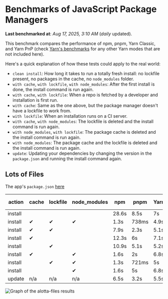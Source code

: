 # Benchmarks of JavaScript Package Managers

**Last benchmarked at**: _Aug 17, 2025, 3:10 AM_ (_daily_ updated).

This benchmark compares the performance of npm, pnpm, Yarn Classic, and Yarn PnP (check [Yarn's benchmarks](https://yarnpkg.com/benchmarks) for any other Yarn modes that are not included here).

Here's a quick explanation of how these tests could apply to the real world:

- `clean install`: How long it takes to run a totally fresh install: no lockfile present, no packages in the cache, no `node_modules` folder.
- `with cache`, `with lockfile`, `with node_modules`: After the first install is done, the install command is run again.
- `with cache`, `with lockfile`: When a repo is fetched by a developer and installation is first run.
- `with cache`: Same as the one above, but the package manager doesn't have a lockfile to work from.
- `with lockfile`: When an installation runs on a CI server.
- `with cache`, `with node_modules`: The lockfile is deleted and the install command is run again.
- `with node_modules`, `with lockfile`: The package cache is deleted and the install command is run again.
- `with node_modules`: The package cache and the lockfile is deleted and the install command is run again.
- `update`: Updating your dependencies by changing the version in the `package.json` and running the install command again.

## Lots of Files

The app's `package.json` [here](https://github.com/pnpm/pnpm.io/blob/main/benchmarks/fixtures/alotta-files/package.json)

| action  | cache | lockfile | node_modules| npm | pnpm | Yarn | Yarn PnP |
| ---     | ---   | ---      | ---         | --- | ---  | ---  | ---      |
| install |       |          |             | 28.6s | 8.5s | 7s | 3.5s |
| install | ✔     | ✔        | ✔           | 1.3s | 738ms | 4.9s | n/a |
| install | ✔     | ✔        |             | 7.9s | 2.3s | 5.1s | 1.3s |
| install | ✔     |          |             | 12.3s | 6s | 7.1s | 2.9s |
| install |       | ✔        |             | 10.9s | 5.1s | 5.2s | 1.3s |
| install | ✔     |          | ✔           | 1.6s | 2s | 6.8s | n/a |
| install |       | ✔        | ✔           | 1.3s | 721ms | 5s | n/a |
| install |       |          | ✔           | 1.6s | 5s | 6.8s | n/a |
| update  | n/a | n/a | n/a | 6.5s | 3.2s | 5.5s | 3s |

<img alt="Graph of the alotta-files results" src="/img/benchmarks/alotta-files.svg" />